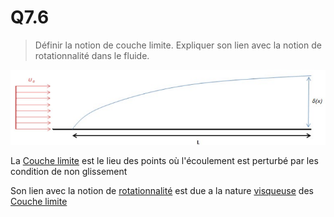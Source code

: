 # Q7.6

> Définir la notion de couche limite. Expliquer son lien avec la notion de rotationnalité dans le fluide.

![](attachments/Pasted%20image%2020230524110707.png)

La [Couche limite](../Notion/Couche%20limite.md) est le lieu des points où l'écoulement est perturbé par les condition de non glissement

Son lien avec la notion de [rotationnalité](../Notion/Ecoulement%20irrotationnel.md) est due a la nature [visqueuse](../Notion/Viscosité.md) des [Couche limite](../Notion/Couche%20limite.md)